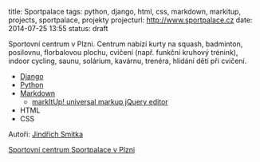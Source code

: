 title: Sportpalace
tags: python, django, html, css, markdown, markitup, projects, sportpalace, projekty
projecturl: http://www.sportpalace.cz
date: 2014-07-25 13:55
status: draft


Sportovní centrum v Plzni. Centrum nabízí kurty na squash, badminton, posilovnu,  florbalovou plochu, cvičení (např. funkční kruhový trénink), indoor cycling, saunu, solárium, kavárnu, trenéra, hlídání dětí při cvičení.

* [Django](https://www.djangoproject.com/)
* [Python](http://www.python.org/)
* [Markdown](http://daringfireball.net/projects/markdown/)
    * [markItUp! universal markup jQuery editor](http://markitup.jaysalvat.com/home/)
* HTML
* CSS

Autoři: [Jindřich Smitka](http://www.smita.info)

[Sportovní centrum Sportpalace v Plzni](http://www.sportpalace.cz)

